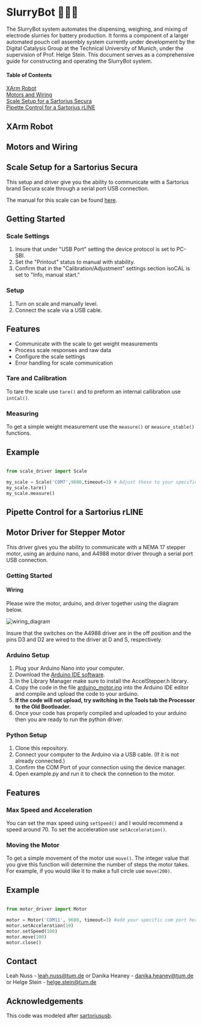 # SlurryBot 🔋🤖🧪

The SlurryBot system automates the dispensing, weighing, and mixing of electrode slurries for battery production. It forms a component of a larger automated pouch cell assembly system currently under development by the Digital Catalysis Group at the Technical University of Munich, under the supervision of Prof. Helge Stein. This document serves as a comprehensive guide for constructing and operating the SlurryBot system.

#### Table of Contents  
[XArm Robot](https://github.com/Helge-Stein-Group/Slurry_Bot/blob/main/README.md#xarm-robot)<br />
[Motors and Wiring](https://github.com/Helge-Stein-Group/Slurry_Bot/blob/main/README.md#motors-and-wiring)<br />
[Scale Setup for a Sartorius Secura](https://github.com/Helge-Stein-Group/Slurry_Bot/blob/main/README.md#scale-setup-for-a-sartorius-secura)<br />
[Pipette Control for a Sartorius rLINE](https://github.com/Helge-Stein-Group/Slurry_Bot/blob/main/README.md#pipette-control-for-a-sartorius-rline)


## XArm Robot
## Motors and Wiring
## Scale Setup for a Sartorius Secura 

This setup and driver give you the ability to communicate with a Sartorius brand Secura scale through a serial port USB connection.

The manual for this scale can be found [here](https://www.ricelake.com/media/nwmbmkzb/m_sartorius_user_manual_secura_quintix_practum.pdf).

## Getting Started

### Scale Settings

1. Insure that under "USB Port" setting the device protocol is set to PC-SBI. 
2. Set the "Printout" status to manual with stability.
3. Confirm that in the "Calibration/Adjustment" settings section isoCAL is set to "Info, manual start."

### Setup

1. Turn on scale and manually level.
2. Connect the scale via a USB cable.

## Features

- Communicate with the scale to get weight measurements
- Process scale responses and raw data
- Configure the scale settings
- Error handling for scale communication

### Tare and Calibration

To tare the scale use `tare()` and to preform an internal callibration use `intCal()`.

### Measuring

To get a simple weight measurement use the `measure()` or `measure_stable()` functions. 

## Example

```python

from scale_driver import Scale

my_scale = Scale('COM7',9600,timeout=3) # Adjust these to your specific system
my_scale.tare()
my_scale.measure()

```

## Pipette Control for a Sartorius rLINE




## Motor Driver for Stepper Motor

This driver gives you the ability to communicate with a NEMA 17 stepper motor, using an arduino nano, and A4988 motor driver through a serial port USB connection.

### Getting Started

#### Wiring

Please wire the motor, arduino, and driver together using the diagram below.

![wiring_diagram](https://github.com/Helge-Stein-Group/Slurry_Bot/assets/148461262/1e0f1947-3164-45df-9854-c35ab379af1b)


Insure that the switches on the A4988 driver are in the off position and the pins D3 and D2 are wired to the driver at D and S, respectively.

### Arduino Setup

1. Plug your Arduino Nano into your computer.
2. Download the [Arduino IDE software](https://www.arduino.cc/en/software).
3. In the Library Manager make sure to install the AccelStepper.h library. 
4. Copy the code in the file [arduino_motor.ino](arduino_motor.ino) into the Arduino IDE editor and compile and upload the code to your arduino.
5. **If the code will not upload, try switching in the Tools tab the Processor to the Old Bootloader.**
6. Once your code has properly compiled and uploaded to your arduino then you are ready to run the python driver.

### Python Setup

1. Clone this repository.
2. Connect your computer to the Arduino via a USB cable. (If it is not already connected.)
3. Confirm the COM Port of your connection using the device manager.
5. Open example.py and run it to check the connetion to the motor.

## Features

### Max Speed and Acceleration

You can set the max speed using `setSpeed()` and I would recommend a speed around 70. To set the acceleration use `setAcceleration()`.

### Moving the Motor

To get a simple movement of the motor use `move()`. The integer value that you give this function will determine the number of steps the motor takes. For example, if you would like it to make a full circle use `move(200)`.

## Example

```python

from motor_driver import Motor

motor = Motor('COM11', 9600, timeout=3) #add your specific com port here
motor.setAcceleration(10)
motor.setSpeed(100)
motor.move(100)
motor.close()

```


## Contact

Leah Nuss - leah.nuss@tum.de or
Danika Heaney - danika.heaney@tum.de or 
Helge Stein - helge.stein@tum.de

## Acknowledgements

This code was modeled after [sartoriususb](https://github.com/holgi/sartoriusb).
